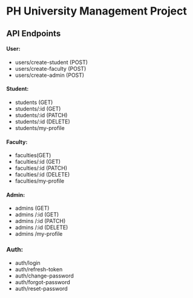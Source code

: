 # PH University Management Project

## API Endpoints

#### User:

- users/create-student (POST)
- users/create-faculty (POST)
- users/create-admin (POST)

#### Student:

- students (GET)
- students/:id (GET)
- students/:id (PATCH)
- students/:id (DELETE)
- students/my-profile

#### Faculty:

- faculties(GET)
- faculties/:id (GET)
- faculties/:id (PATCH)
- faculties/:id (DELETE)
- faculties/my-profile

#### Admin:

- admins (GET)
- admins /:id (GET)
- admins /:id (PATCH)
- admins /:id (DELETE)
- admins /my-profile

### Auth:

- auth/login
- auth/refresh-token
- auth/change-password
- auth/forgot-password
- auth/reset-password
